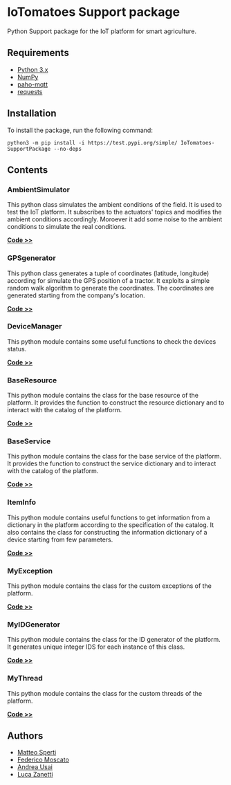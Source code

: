 # IoTomatoes Support package

Python Support package for the IoT platform for smart agriculture.

## Requirements

- [Python 3.x](https://www.python.org/)
- [NumPy](https://numpy.org/)
- [paho-mqtt](https://www.eclipse.org/paho/index.php?page=clients/python/index.php)
- [requests](https://requests.readthedocs.io/en/latest/#)

## Installation

To install the package, run the following command:

    python3 -m pip install -i https://test.pypi.org/simple/ IoTomatoes-SupportPackage --no-deps


## Contents

### AmbientSimulator

This python class simulates the ambient conditions of the field. It is used to test the IoT platform.
It subscribes to the actuators' topics and modifies the ambient conditions accordingly.
Moroever it add some noise to the ambient conditions to simulate the real conditions.

**[Code >>](https://github.com/Matteo-Sperti/IoTomatoes_SupportPackage/src/AmbientSimulator.py)**

### GPSgenerator

This python class generates a tuple of coordinates (latitude, longitude) according for simulate the GPS position of a tractor. It exploits a simple random walk algorithm to generate the coordinates. The coordinates are generated starting from the company's location.

**[Code >>](https://github.com/Matteo-Sperti/IoTomatoes_SupportPackage/src/GPSgenerator.py)**

### DeviceManager

This python module contains some useful functions to check the devices status.

**[Code >>](https://github.com/Matteo-Sperti/IoTomatoes_SupportPackage/src/DeviceManager.py)**

### BaseResource

This python module contains the class for the base resource of the platform. It provides the function to construct the resource dictionary and to interact with the catalog of the platform. 

**[Code >>](https://github.com/Matteo-Sperti/IoTomatoes_SupportPackage/src/BaseResource.py)**

### BaseService

This python module contains the class for the base service of the platform. It provides the function to construct the service dictionary and to interact with the catalog of the platform.

**[Code >>](https://github.com/Matteo-Sperti/IoTomatoes_SupportPackage/src/BaseService.py)**

### ItemInfo

This python module contains useful functions to get information from a dictionary in the platform according to the specification of the catalog.
It also contains the class for constructing the information dictionary of a device starting from few parameters.

**[Code >>](https://github.com/Matteo-Sperti/IoTomatoes_SupportPackage/src/ItemInfo.py)**

### MyException

This python module contains the class for the custom exceptions of the platform.

**[Code >>](https://github.com/Matteo-Sperti/IoTomatoes_SupportPackage/src/MyException.py)**

### MyIDGenerator

This python module contains the class for the ID generator of the platform.
It generates unique integer IDS for each instance of this class.

**[Code >>](https://github.com/Matteo-Sperti/IoTomatoes_SupportPackage/src/MyIDGenerator.py)**

### MyThread

This python module contains the class for the custom threads of the platform.

**[Code >>](https://github.com/Matteo-Sperti/IoTomatoes_SupportPackage/src/MyThread.py)**

## Authors

- [Matteo Sperti](https://github.com/Matteo-Sperti)
- [Federico Moscato](https://github.com/JMFede)
- [Andrea Usai](https://github.com/Andrechief98)
- [Luca Zanetti](https://github.com/lucazanett)

